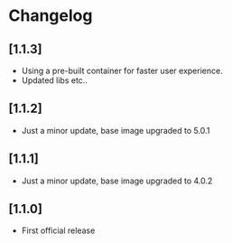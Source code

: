 # Changelog
## [1.1.3]
- Using a pre-built container for faster user experience.
- Updated libs etc..

## [1.1.2]

- Just a minor update, base image upgraded to 5.0.1

## [1.1.1]

- Just a minor update, base image upgraded to 4.0.2

## [1.1.0]

- First official release
